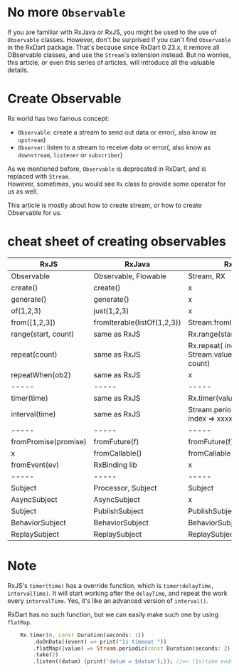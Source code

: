 # No more `Observable`
If you are familiar with RxJava or RxJS, you might be used to the use of `Observable` classes. However, don't be surprised if you can't find `Observable` in the RxDart package. That's because since RxDart 0.23.x, it remove all OBservable classes, and use the `Stream`'s extension instead. But no worries, this article, or even this series of articles, will introduce all the valuable details. 

# Create Observable
Rx world has two famous concept:
* `Observable`: create a stream to send out data or error(, also know as `upstream`)
* `Observer`: listen to a stream to receive data or error(, also know as `downstream`, `listener` or `subscriber`)


As we mentioned before, `Observable` is deprecated in RxDart, and is replaced with `Stream`. <br/>
However, sometimes, you would see `Rx` class to provide some operator for us as well. 


This article is mostly about how to create stream, or how to create Observable for us. 

# cheat sheet of creating observables
| RxJS                 | RxJava             | RxDart                                           |
|----------------------|--------------------|--------------------------------------------------|
|    Observable        | Observable, Flowable | Stream, RX                                     |
| create()             | create()           |                    x                             |
| generate()           | generate()         |                    x                             |
| of(1,2,3)            | just(1,2,3)        |                    x                             |
| from([1,2,3])        | fromIterable(listOf(1,2,3)) | Stream.fromIterable([1,2,3])            |
| range(start, count)  | same as RxJS       | Rx.range(start, end)                             |
| repeat(count)        | same as RxJS       | Rx.repeat( index=> Stream.value(index*2), count) |
| repeatWhen(ob2)      | same as RxJS       |                    x                             |
| -----                | -----              | -----                                            |
| timer(time)          | same as RxJS       | Rx.timer(value, duration)                        |
| interval(time)       | same as RxJS       | Stream.periodic(duration, index => xxxxx)        |
| -----                | -----              | -----                                            |
| fromPromise(promise) | fromFuture(f)      | fromFuture(f)                                    |
| x                    | fromCallable()     | fromCallable()                                   |
| fromEvent(ev)        | RxBinding lib      |                    x                             |
| -----                | -----              | -----                                            |
| Subject              | Processor, Subject | Subject                                          |
| AsyncSubject         | AsyncSubject       |                    x                             |
| Subject              | PublishSubject     | PublishSubject                                   |
| BehaviorSubject      | BehaviorSubject    | BehaviorSubject                                  |
| ReplaySubject        | ReplaySubject      | ReplaySubject                                    |

# Note
RxJS's `timer(time)` has a override function, which is `timer(delayTime, intervalTime)`. It will start working after the `delayTime`, and repeat the work every `intervalTime`. Yes, it's like an advanced version of `interval()`.

RxDart has no such function, but we can easily make such one by using `flatMap`.

```dart
    Rx.timer(0, const Duration(seconds: 1))
        .doOnData((event) => print("1s timeout "))
        .flatMap((value) => Stream.periodic(const Duration(seconds: 2), (num) => num))
        .take(2)
        .listen((datum) {print('datum = $datum');}); //=> (1s)time ends, (3s)0, (5s)1
```